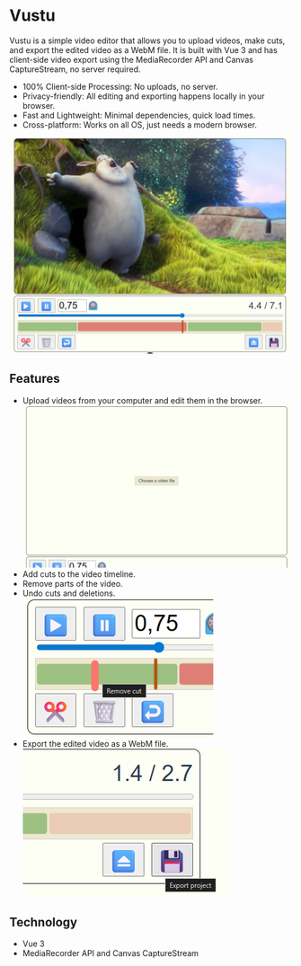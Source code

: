 # Vustu

Vustu is a simple video editor that allows you to upload videos, make cuts, and export the edited video as a WebM file. It is built with Vue 3 and has client-side video export using the MediaRecorder API and Canvas CaptureStream, no server required.

- 100% Client-side Processing: No uploads, no server.
- Privacy-friendly: All editing and exporting happens locally in your browser.
- Fast and Lightweight: Minimal dependencies, quick load times.
- Cross-platform: Works on all OS, just needs a modern browser.

![demo1](src/assets/demos/vustu_demo_1.png)

## Features

- Upload videos from your computer and edit them in the browser.
  ![Upload](src/assets/demos/vustu_demo_3.png)
- Add cuts to the video timeline.
- Remove parts of the video.
- Undo cuts and deletions.
  ![demo2](src/assets/demos/vustu_demo_2.png)
- Export the edited video as a WebM file.
  ![demo4](src/assets/demos/vustu_demo_4.png)

## Technology

- Vue 3
- MediaRecorder API and Canvas CaptureStream

